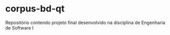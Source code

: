 # corpus-bd-qt
Repositório contendo projeto final desenvolvido na disciplina de Engenharia de Software I
